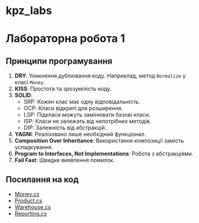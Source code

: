 ﻿# kpz_labs
# Лабораторна робота 1

## Принципи програмування

1. **DRY**: Уникнення дублювання коду. Наприклад, метод `Normalize` у класі `Money`.
2. **KISS**: Простота та зрозумілість коду.
3. **SOLID**:
   - SRP: Кожен клас має одну відповідальність.
   - OCP: Класи відкриті для розширення.
   - LSP: Підкласи можуть замінювати базові класи.
   - ISP: Класи не залежать від непотрібних методів.
   - DIP: Залежність від абстракцій.
4. **YAGNI**: Реалізовано лише необхідний функціонал.
5. **Composition Over Inheritance**: Використання композиції замість успадкування.
6. **Program to Interfaces, Not Implementations**: Робота з абстракціями.
7. **Fail Fast**: Швидке виявлення помилок.

## Посилання на код
- [Money.cs](lab_01_ClassLibrary/Money.cs)
- [Product.cs](lab_01_ClassLibrary/Product.cs)
- [Warehouse.cs](lab_01_ClassLibrary/Warehouse.cs)
- [Reporting.cs](lab_01_ClassLibrary/Reporting.cs)
